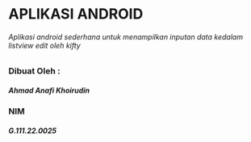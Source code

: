 # APLIKASI ANDROID
###### Aplikasi android sederhana untuk menampilkan inputan data kedalam listview edit oleh kifty

### Dibuat Oleh :
##### Ahmad Anafi Khoirudin
### NIM
##### G.111.22.0025
